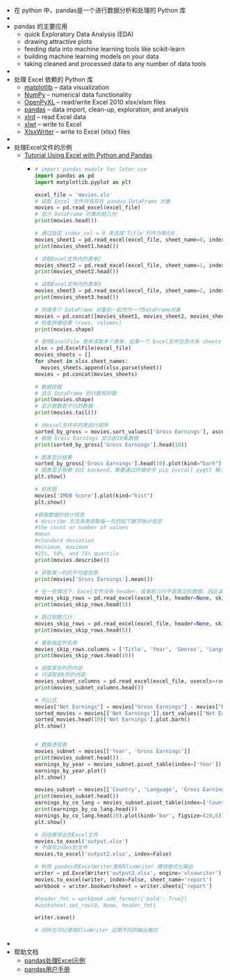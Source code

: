 - 在 python 中，pandas是一个进行数据分析和处理的 Python 库
-
- pandas 的主要应用
	- quick Exploratory Data Analysis (EDA)
	- drawing attractive plots
	- feeding data into machine learning tools like scikit-learn
	- building machine learning models on your data
	- taking cleaned and processed data to any number of data tools
-
- 处理 Excel 依赖的 Python 库
	- [matplotlib](https://matplotlib.org/) – data visualization
	- [NumPy](https://www.numpy.org/) – numerical data functionality
	- [OpenPyXL](https://openpyxl.readthedocs.io/en/stable/) – read/write Excel 2010 xlsx/xlsm files
	- [pandas](https://pandas.pydata.org/) – data import, clean-up, exploration, and analysis
	- [xlrd](https://xlrd.readthedocs.io/en/latest/) – read Excel data
	- [xlwt](https://xlwt.readthedocs.io/en/latest/) – write to Excel
	- [XlsxWriter](https://xlsxwriter.readthedocs.io/) – write to Excel (xlsx) files
-
- 处理Excel文件的示例
	- [Tutorial Using Excel with Python and Pandas](https://www.dataquest.io/blog/excel-and-pandas/)
		- ```python
		  # import pandas module for later use
		  import pandas as pd
		  import matplotlib.pyplot as plt
		  
		  excel_file = 'movies.xls'
		  # 读取 Excel 文件并保存在 pandas DataFrame 对象
		  movies = pd.read_excel(excel_file)
		  # 显示 DataFrame 对象的前几列
		  print(movies.head())
		  
		  # 通过指定 index_col = 0 来选择'Title'列作为索引0
		  movies_sheet1 = pd.read_excel(excel_file, sheet_name=0, index_col=0)
		  print(movies_sheet1.head())
		  
		  # 读取Excel文件内的表单2
		  movies_sheet2 = pd.read_excel(excel_file, sheet_name=1, index_col=0)
		  print(movies_sheet2.head())
		  
		  # 读取Excel文件内的表单3
		  movies_sheet3 = pd.read_excel(excel_file, sheet_name=2, index_col=0)
		  print(movies_sheet3.head())
		  
		  # 拼接多个 DataFrame 对象到一起作为一个DataFrame对象
		  movies = pd.concat([movies_sheet1, movies_sheet2, movies_sheet3])
		  # 检查拼接结果 (rows, columns)
		  print(movies.shape)
		  
		  # 使用ExcelFile 类来读取多个表单，如果一个 Excel文件包含许多 sheets 的情况，这时可以显著提高处理性能
		  xlsx = pd.ExcelFile(excel_file)
		  movies_sheets = []
		  for sheet in xlsx.sheet_names:
		  	movies_sheets.append(xlsx.parse(sheet))
		  movies = pd.concat(movies_sheets)
		  
		  # 数据挖掘
		  # 显示 DataFrame 的行数和列数
		  print(movies.shape)
		  # 显示倒数若干行的数据
		  print(movies.tail())
		  
		  # 对excel文件中的表进行排序
		  sorted_by_gross = movies.sort_values(['Gross Earnings'], ascending=False)
		  # 根据 Gross Earnings 显示前10条数据
		  print(sorted_by_gross['Gross Earnings'].head(10))
		  
		  # 图表显示结果
		  sorted_by_gross['Gross Earnings'].head(10).plot(kind="barh")
		  # 图表显示依赖 GUI backend，需要通过终端命令 pip install pyqt5 解决
		  plt.show()
		  
		  # 柱状图
		  movies['IMDB Score'].plot(kind="hist")
		  plt.show()
		  
		  #获取数据的统计信息
		  # describe 方法用来获取每一列的如下数字统计信息
		  #the count or number of values
		  #mean
		  #standard deviation
		  #minimum, maximum
		  #25%, 50%, and 75% quantile
		  print(movies.describe())
		  
		  # 获取某一列的平均值信息
		  print(movies['Gross Earnings'].mean())
		  
		  # 在一些情况下，Excel文件没有 header，或者前几行不是真正的数据，因此读取的时候需要跳过前几行
		  movies_skip_rows = pd.read_excel(excel_file, header=None, skiprows=4)
		  print(movies_skip_rows.head(5))
		  
		  # 跳过倒数几行
		  movies_skip_rows = pd.read_excel(excel_file, header=None, skipfooter=4)
		  print(movies_skip_rows.head(5))
		  
		  # 重新指定列名称
		  movies_skip_rows.columns = ['Title', 'Year', 'Genres', 'Language', 'Country', 'Content Rating', 'Duration', 'Aspect Ratio', 'Budget', 'Gross Earnings', 'Director', 'Actor 1', 'Actor 2', 'Actor 3', 'Facebook Likes - Director', 'Facebook Likes - Actor 1', 'Facebook Likes - Actor 2', 'Facebook Likes - Actor 3', 'Facebook Likes - cast Total', 'Facebook likes - Movie', 'Facenumber in posters', 'User Votes', 'Reviews by Users', 'Reviews by Crtiics', 'IMDB Score']
		  print(movies_skip_rows.head(10))
		  
		  # 读取某些列的内容
		  # 只读取前6列的内容
		  movies_subnet_columns = pd.read_excel(excel_file, usecols=range(6))
		  print(movies_subnet_columns.head())
		  
		  # 列公式
		  movies["Net Earnings"] = movies["Gross Earnings"] - movies["Budget"]
		  sorted_movies = movies[['Net Earnings']].sort_values(['Net Earnings'], ascending=[False])
		  sorted_movies.head(10)['Net Earnings'].plot.barh()
		  plt.show()
		  
		  
		  # 数据透视表
		  movies_subnet = movies[['Year', 'Gross Earnings']]
		  print(movies_subnet.head())
		  earnings_by_year = movies_subnet.pivot_table(index=['Year'])
		  earnings_by_year.plot()
		  plt.show()
		  
		  movies_subset = movies[['Country', 'Language', 'Gross Earnings']]
		  print(movies_subset.head())
		  earnings_by_co_lang = movies_subset.pivot_table(index=['Country', 'Language'])
		  print(earnings_by_co_lang.head())
		  earnings_by_co_lang.head(20).plot(kind='bar', figsize=(20,8))
		  plt.show()
		  
		  # 将结果导出到Excel文件
		  movies.to_excel('output.xlsx')
		  # 不保存index到文件
		  movies.to_excel('output2.xlsx', index=False)
		  
		  # 利用 pandas的ExcelWriter类和XlsxWriter 模块格式化输出
		  writer = pd.ExcelWriter('output3.xlsx', engine='xlsxwriter')
		  movies.to_excel(writer, index=False, sheet_name='report')
		  workbook = writer.bookworksheet = writer.sheets['report']
		  
		  #header_fmt = workbook.add_format({'bold': True})
		  #worksheet.set_row(0, None, header_fmt)
		  
		  writer.save()
		  
		  # 同样也可以使用XlsxWriter 应用不同的输出格式
		  ```
-
- 帮助文档
	- [pandas处理Excel示例](https://sparkbyexamples.com/pandas/pandas-read-excel-with-examples/)
	- [pandas用户手册](https://pandas.pydata.org/docs/user_guide/index.html)
